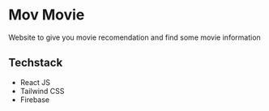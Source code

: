 # Mov Movie
Website to give you movie recomendation and find some movie information

## Techstack
- React JS
- Tailwind CSS
- Firebase
